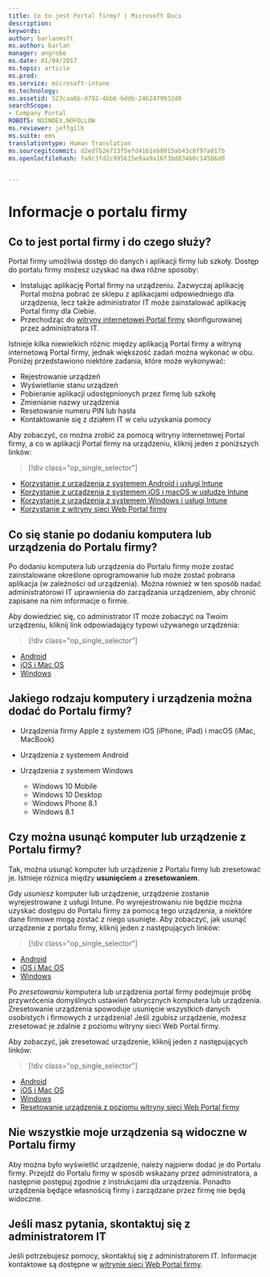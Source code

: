 ```yaml
---
title: Co to jest Portal firmy? | Microsoft Docs
description: 
keywords: 
author: barlanmsft
ms.author: barlan
manager: angrobe
ms.date: 01/04/2017
ms.topic: article
ms.prod: 
ms.service: microsoft-intune
ms.technology: 
ms.assetid: 523caa6b-d792-4bb6-bddb-24b2479932d8
searchScope:
- Company Portal
ROBOTS: NOINDEX,NOFOLLOW
ms.reviewer: jeffgilb
ms.suite: ems
translationtype: Human Translation
ms.sourcegitcommit: d2ed7b2e713f5efd4161eb8015ab43c8f97a017b
ms.openlocfilehash: fa9c3fd2c995615e9aa9a16f3bd834b0c145b6d0


---
```


# <a name="about-the-company-portal"></a>Informacje o portalu firmy

## <a name="what-is-the-company-portal-and-what-can-you-do-with-it"></a>Co to jest portal firmy i do czego służy?
Portal firmy umożliwia dostęp do danych i aplikacji firmy lub szkoły. Dostęp do portalu firmy możesz uzyskać na dwa różne sposoby:

- Instalując aplikację Portal firmy na urządzeniu. Zazwyczaj aplikację Portal można pobrać ze sklepu z aplikacjami odpowiedniego dla urządzenia, lecz także administrator IT może zainstalować aplikację Portal firmy dla Ciebie.
- Przechodząc do [witryny internetowej Portal firmy](http://portal.manage.microsoft.com) skonfigurowanej przez administratora IT.

Istnieje kilka niewielkich różnic między aplikacją Portal firmy a witryną internetową Portal firmy, jednak większość zadań można wykonać w obu. Poniżej przedstawiono niektóre zadania, które może wykonywać:

- Rejestrowanie urządzeń
- Wyświetlanie stanu urządzeń
- Pobieranie aplikacji udostępnionych przez firmę lub szkołę
- Zmienianie nazwy urządzenia
- Resetowanie numeru PIN lub hasła
- Kontaktowanie się z działem IT w celu uzyskania pomocy

Aby zobaczyć, co można zrobić za pomocą witryny internetowej Portal firmy, a co w aplikacji Portal firmy na urządzeniu, kliknij jeden z poniższych linków:

> [!div class="op_single_selector"]
- [Korzystanie z urządzenia z systemem Android i usługi Intune](using-your-android-device-with-intune.md)
- [Korzystanie z urządzenia z systemem iOS i macOS w usłudze Intune](using-your-ios-or-macOS-device-with-intune.md)
- [Korzystanie z urządzenia z systemem Windows i usługi Intune](using-your-windows-device-with-intune.md)
- [Korzystanie z witryny sieci Web Portal firmy](using-the-intune-company-portal-website.md)

## <a name="what-happens-when-you-add-a-computer-or-device-to-the-company-portal"></a>Co się stanie po dodaniu komputera lub urządzenia do Portalu firmy?
Po dodaniu komputera lub urządzenia do Portalu firmy może zostać zainstalowane określone oprogramowanie lub może zostać pobrana aplikacja (w zależności od urządzenia).  Można również w ten sposób nadać administratorowi IT uprawnienia do zarządzania urządzeniem, aby chronić zapisane na nim informacje o firmie.

Aby dowiedzieć się, co administrator IT może zobaczyć na Twoim urządzeniu, kliknij link odpowiadający typowi używanego urządzenia:

> [!div class="op_single_selector"]
- [Android](what-happens-if-you-install-the-company-portal-app-and-enroll-your-device-in-intune-android.md)
- [iOS i Mac OS](what-happens-if-you-install-the-company-portal-app-and-enroll-your-device-in-intune-ios.md)
- [Windows](what-can-your-it-administrator-see-when-you-enroll-your-device-in-intune-windows.md)

## <a name="what-kind-of-computers-or-devices-can-you-add-to-the-company-portal"></a>Jakiego rodzaju komputery i urządzenia można dodać do Portalu firmy?

-   Urządzenia firmy Apple z systemem iOS (iPhone, iPad) i macOS (iMac, MacBook)

-   Urządzenia z systemem Android

-   Urządzenia z systemem Windows
    -   Windows 10 Mobile
    -   Windows 10 Desktop
    -   Windows Phone 8.1
    -   Windows 8.1

## <a name="can-you-remove-a-computer-or-device-from-the-company-portal"></a>Czy można usunąć komputer lub urządzenie z Portalu firmy?
Tak, można usunąć komputer lub urządzenie z Portalu firmy lub zresetować je. Istnieje różnica między **usunięciem** a **zresetowaniem**.

Gdy *usuniesz* komputer lub urządzenie, urządzenie zostanie wyrejestrowane z usługi Intune. Po wyrejestrowaniu nie będzie można uzyskać dostępu do Portalu firmy za pomocą tego urządzenia, a niektóre dane firmowe mogą zostać z niego usunięte. Aby zobaczyć, jak usunąć urządzenie z portalu firmy, kliknij jeden z następujących linków:

> [!div class="op_single_selector"]
- [Android](unenroll-your-device-from-intune-android.md)
- [iOS i Mac OS](unenroll-your-device-from-intune-ios.md)
- [Windows](unenroll-your-device-from-intune-windows.md)

Po *zresetowaniu* komputera lub urządzenia portal firmy podejmuje próbę przywrócenia domyślnych ustawień fabrycznych komputera lub urządzenia. Zresetowanie urządzenia spowoduje usunięcie wszystkich danych osobistych i firmowych z urządzenia! Jeśli zgubisz urządzenie, możesz zresetować je zdalnie z poziomu witryny sieci Web Portal firmy.

Aby zobaczyć, jak zresetować urządzenie, kliknij jeden z następujących linków:

> [!div class="op_single_selector"]
- [Android](reset-erase-your-lost-or-stolen-device-android.md)
- [iOS i Mac OS](reset-erase-your-lost-or-stolen-device-ios.md)
- [Windows](reset-erase-your-lost-or-stolen-device-windows.md)
- [Resetowanie urządzenia z poziomu witryny sieci Web Portal firmy](reset-your-device-cpwebsite.md)

## <a name="you-do-not-see-all-of-your-devices-in-the-company-portal"></a>Nie wszystkie moje urządzenia są widoczne w Portalu firmy
Aby można było wyświetlić urządzenie, należy najpierw dodać je do Portalu firmy. Przejdź do Portalu firmy w sposób wskazany przez administratora, a następnie postępuj zgodnie z instrukcjami dla urządzenia. Ponadto urządzenia będące własnością firmy i zarządzane przez firmę nie będą widoczne.

## <a name="if-you-have-questions-contact-your-it-administrator"></a>Jeśli masz pytania, skontaktuj się z administratorem IT
Jeśli potrzebujesz pomocy, skontaktuj się z administratorem IT. Informacje kontaktowe są dostępne w [witrynie sieci Web Portal firmy](http://portal.manage.microsoft.com).



<!--HONumber=Jan17_HO1-->


